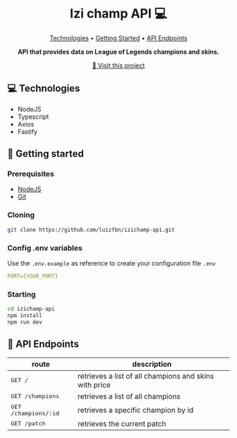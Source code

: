 <h1 align="center" style="font-weight: bold;">Izi champ API 💻</h1>

<p align="center">
  <a href="#tech">Technologies</a> • 
  <a href="#started">Getting Started</a> • 
  <a href="#routes">API Endpoints</a>
</p>

<p align="center">
    <b>API that provides data on League of Legends champions and skins.</b>
</p>

<p align="center">
     <a href="https://izichamp-api.vercel.app/">📱 Visit this project</a>
</p>

<h2 id="tech">💻 Technologies</h2>

- NodeJS
- Typescript
- Axios
- Fastify

<h2 id="started">🚀 Getting started</h2>

<h3>Prerequisites</h3>

- [NodeJS](https://nodejs.org/en/download)
- [Git](https://git-scm.com/downloads)

<h3>Cloning</h3>

```bash
git clone https://github.com/luizfbn/izichamp-api.git
```

<h3>Config .env variables</h2>

Use the `.env.example` as reference to create your configuration file `.env`

```yaml
PORT={YOUR_PORT}
```

<h3>Starting</h3>

```bash
cd izichamp-api
npm install
npm run dev
```

<h2 id="routes">📍 API Endpoints</h2>

| route               | description                                          
|----------------------|-----------------------------------------------------
| <kbd>GET /</kbd>     | retrieves a list of all champions and skins with price
| <kbd>GET /champions</kbd>     | retrieves a list of all champions
| <kbd>GET /champions/:id</kbd>     | retrieves a specific champion by id
| <kbd>GET /patch</kbd>     | retrieves the current patch
